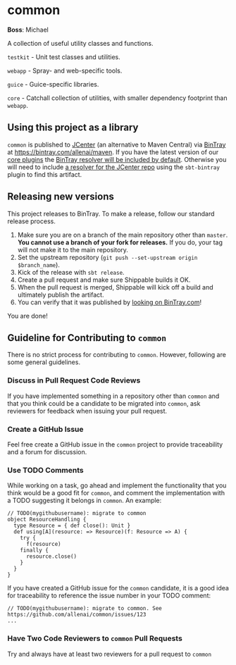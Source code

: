 common
======

**Boss**: Michael

A collection of useful utility classes and functions.

`testkit` - Unit test classes and utilities.

`webapp` - Spray- and web-specific tools.

`guice` - Guice-specific libraries.

`core` - Catchall collection of utilities, with smaller dependency footprint than `webapp`.

Using this project as a library
------------------

`common` is published to [JCenter](https://bintray.com/bintray/jcenter) (an
alternative to Maven Central) via [BinTray](https://bintray.com/) at https://bintray.com/allenai/maven.  If you have
the latest version of our [core plugins](https://github.com/allenai/sbt-plugins) the [BinTray resolver will be included
by default](https://github.com/allenai/sbt-plugins/blob/master/src/main/scala/org/allenai/plugins/CoreRepositories.scala#L24).
Otherwise you will need to include [a resolver for the JCenter
repo](https://github.com/softprops/bintray-sbt#resolving-bintray-artifacts)
using the `sbt-bintray` plugin to find this artifact.

Releasing new versions
----------------------

This project releases to BinTray.  To make a release, follow our standard
release process.

1.  Make sure you are on a branch of the main repository other than `master`.
**You cannot use a branch of your fork for releases.**  If you do, your tag
will not make it to the main repository.
2.  Set the upstream repository (`git push --set-upstream origin $branch_name`).
3.  Kick of the release with `sbt release`.
4.  Create a pull request and make sure Shippable builds it OK.
5.  When the pull request is merged, Shippable will kick off a build and ultimately publish the artifact.
6.  You can verify that it was published by [looking on BinTray.com](https://bintray.com/allenai/maven)!

You are done!


Guideline for Contributing to `common`
---------------------------

There is no strict process for contributing to `common`. However, following are some general guidelines.

### Discuss in Pull Request Code Reviews ###

If you have implemented something in a repository other than `common` and that you think could be a candidate to be migrated into `common`, ask reviewers for feedback when issuing your pull request.

### Create a GitHub Issue ###

Feel free create a GitHub issue in the `common` project to provide traceability and a forum for discussion.

### Use TODO Comments ###

While working on a task, go ahead and implement the functionality that you think would be a good fit for `common`,
and comment the implementation with a TODO suggesting it belongs in `common`. An example:

    // TODO(mygithubusername): migrate to common
    object ResourceHandling {
      type Resource = { def close(): Unit }
      def using[A](resource: => Resource)(f: Resource => A) {
        try {
          f(resource)
        finally {
          resource.close()
        }
      }
    }

If you have created a GitHub issue for the `common` candidate, it is a good idea for traceability to
reference the issue number in your TODO comment:

    // TODO(mygithubusername): migrate to common. See https://github.com/allenai/common/issues/123
    ...

### Have Two Code Reviewers to `common` Pull Requests ###

Try and always have at least two reviewers for a pull request to `common`

